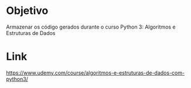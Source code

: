 # Objetivo

Armazenar os código gerados durante o curso Python 3: Algoritmos e Estruturas de Dados

# Link

https://www.udemy.com/course/algoritmos-e-estruturas-de-dados-com-python3/
